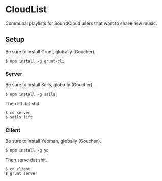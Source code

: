 # CloudList
Communal playlists for SoundCloud users that want to share new music.

## Setup

Be sure to install Grunt, globally (Goucher).

```
$ npm install -g grunt-cli
```

### Server

Be sure to install Sails, globally (Goucher).

```
$ npm install -g sails
```

Then lift dat shit.

```
$ cd server
$ sails lift
```

### Client

Be sure to install Yeoman, globally (Goucher).

```
$ npm install -g yo
```

Then serve dat shit.

```
$ cd client
$ grunt serve
```


